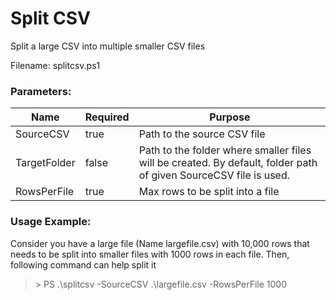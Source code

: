 # Split CSV
Split a large CSV into multiple smaller CSV files

Filename: splitcsv.ps1

### Parameters:
|Name	|	Required	|	Purpose |
| --- | --- | --- |
|SourceCSV	| true	|Path to the source CSV file|
|TargetFolder|	false	| Path to the folder where smaller files will be created. By default, folder path of given SourceCSV file is used.|
|RowsPerFile	|true	|Max rows to be split into a file|


### Usage Example:
Consider you have a large file (Name largefile.csv) with 10,000 rows that needs to be split into smaller files with 1000 rows in each file. Then, following command can help split it

> \> PS .\splitcsv -SourceCSV .\largefile.csv -RowsPerFile 1000
